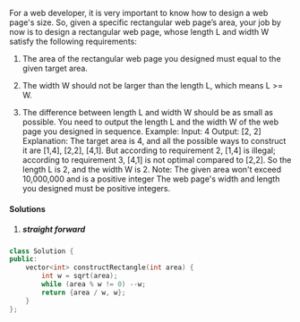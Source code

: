 For a web developer, it is very important to know how to design a web page's size. So, given a specific rectangular web page’s area, your job by now is to design a rectangular web page, whose length L and width W satisfy the following requirements:

1. The area of the rectangular web page you designed must equal to the given target area.

2. The width W should not be larger than the length L, which means L >= W.

3. The difference between length L and width W should be as small as possible.
You need to output the length L and the width W of the web page you designed in sequence.
Example:
Input: 4
Output: [2, 2]
Explanation: The target area is 4, and all the possible ways to construct it are [1,4], [2,2], [4,1]. 
But according to requirement 2, [1,4] is illegal; according to requirement 3,  [4,1] is not optimal compared to [2,2]. So the length L is 2, and the width W is 2.
Note:
The given area won't exceed 10,000,000 and is a positive integer
The web page's width and length you designed must be positive integers.

#### Solutions

1. ##### straight forward

```c++
class Solution {
public:
    vector<int> constructRectangle(int area) {
        int w = sqrt(area);
        while (area % w != 0) --w;
        return {area / w, w};
    }
};
```